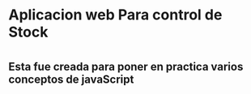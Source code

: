 <h1>Aplicacion web Para control de Stock<h1>

<h2>Esta fue creada para poner en practica varios conceptos de javaScript<h2>
